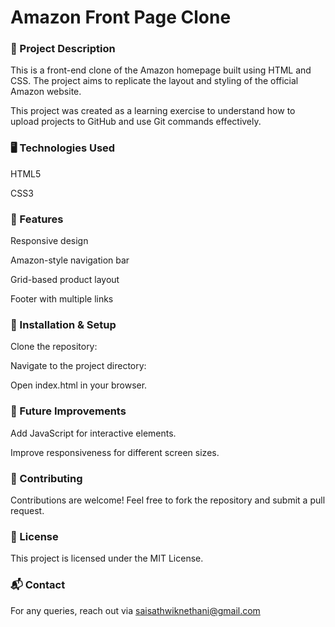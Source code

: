 <h1>Amazon Front Page Clone</h1>

<h3>📌 Project Description</h3>
This is a front-end clone of the Amazon homepage built using HTML and CSS. The project aims to replicate the layout and styling of the official Amazon website.

This project was created as a learning exercise to understand how to upload projects to GitHub and use Git commands effectively.

<h3>🖥️ Technologies Used</h3>

HTML5

CSS3

<h3>🚀 Features</h3>

Responsive design

Amazon-style navigation bar

Grid-based product layout

Footer with multiple links

<h3>📂 Installation & Setup</h3>

Clone the repository:

Navigate to the project directory:

Open index.html in your browser.

<h3>🎯 Future Improvements</h3>

Add JavaScript for interactive elements.

Improve responsiveness for different screen sizes.

<h3>🤝 Contributing</h3>

Contributions are welcome! Feel free to fork the repository and submit a pull request.

<h3>📜 License</h3>

This project is licensed under the MIT License.

<h3>📬 Contact</h3>

For any queries, reach out via saisathwiknethani@gmail.com

